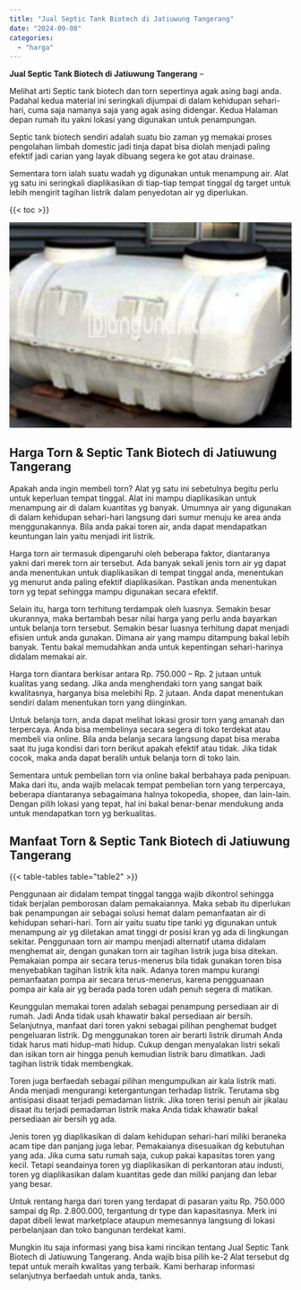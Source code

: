 ```yaml
---
title: "Jual Septic Tank Biotech di Jatiuwung Tangerang"
date: "2024-09-08"
categories: 
  - "harga"
---
```


**Jual Septic Tank Biotech di Jatiuwung Tangerang** –

Melihat arti Septic tank biotech dan torn sepertinya agak asing bagi anda. Padahal kedua material ini seringkali dijumpai di dalam kehidupan sehari-hari, cuma saja namanya saja yang agak asing didengar. Kedua Halaman depan rumah itu yakni lokasi yang digunakan untuk penampungan.

Septic tank biotech sendiri adalah suatu bio zaman yg memakai proses pengolahan limbah domestic jadi tinja dapat bisa diolah menjadi paling efektif jadi carian yang layak dibuang segera ke got atau drainase.

Sementara torn ialah suatu wadah yg digunakan untuk menampung air. Alat yg satu ini seringkali diaplikasikan di tiap-tiap tempat tinggal dg target untuk lebih mengirit tagihan listrik dalam penyedotan air yg diperlukan.

{{< toc >}}

![Jual Septic Tank Biotech di Jatiuwung Tangerang](/images/jual-bio-septictank-46.png)

## Harga Torn & Septic Tank Biotech di Jatiuwung Tangerang

Apakah anda ingin membeli torn? Alat yg satu ini sebetulnya begitu perlu untuk keperluan tempat tinggal. Alat ini mampu diaplikasikan untuk menampung air di dalam kuantitas yg banyak. Umumnya air yang digunakan di dalam kehidupan sehari-hari langsung dari sumur menuju ke area anda menggunakannya. Bila anda pakai toren air, anda dapat mendapatkan keuntungan lain yaitu menjadi irit listrik.

Harga torn air termasuk dipengaruhi oleh beberapa faktor, diantaranya yakni dari merek torn air tersebut. Ada banyak sekali jenis torn air yg dapat anda menentukan untuk diaplikasikan di tempat tinggal anda, menentukan yg menurut anda paling efektif diaplikasikan. Pastikan anda menentukan torn yg tepat sehingga mampu digunakan secara efektif.

Selain itu, harga torn terhitung terdampak oleh luasnya. Semakin besar ukurannya, maka bertambah besar nilai harga yang perlu anda bayarkan untuk belanja torn tersebut. Semakin besar luasnya terhitung dapat menjadi efisien untuk anda gunakan. Dimana air yang mampu ditampung bakal lebih banyak. Tentu bakal memudahkan anda untuk kepentingan sehari-harinya didalam memakai air.

Harga torn diantara berkisar antara Rp. 750.000 – Rp. 2 jutaan untuk kualitas yang sedang. Jika anda menghendaki torn yang sangat baik kwalitasnya, harganya bisa melebihi Rp. 2 jutaan. Anda dapat menentukan sendiri dalam menentukan torn yang diinginkan.

Untuk belanja torn, anda dapat melihat lokasi grosir torn yang amanah dan terpercaya. Anda bisa membelinya secara segera di toko terdekat atau membeli via online. Bila anda belanja secara langsung dapat bisa meraba saat itu juga kondisi dari torn berikut apakah efektif atau tidak. Jika tidak cocok, maka anda dapat beralih untuk belanja torn di toko lain.

Sementara untuk pembelian torn via online bakal berbahaya pada penipuan. Maka dari itu, anda wajib melacak tempat pembelian torn yang terpercaya, beberapa diantaranya sebagaimana halnya tokopedia, shopee, dan lain-lain. Dengan pilih lokasi yang tepat, hal ini bakal benar-benar mendukung anda untuk mendapatkan torn yg berkualitas.

## Manfaat Torn & Septic Tank Biotech di Jatiuwung Tangerang

{{< table-tables table="table2" >}}

Penggunaan air didalam tempat tinggal tangga wajib dikontrol sehingga tidak berjalan pemborosan dalam pemakaiannya. Maka sebab itu diperlukan bak penampungan air sebagai solusi hemat dalam pemanfaatan air di kehidupan sehari-hari. Torn air yaitu suatu tipe tanki yg digunakan untuk menampung air yg diletakan amat tinggi dr posisi kran yg ada di lingkungan sekitar. Penggunaan torn air mampu menjadi alternatif utama didalam menghemat air, dengan gunakan torn air tagihan listrik juga bisa ditekan. Pemakaian pompa air secara terus-menerus bila tidak gunakan toren bisa menyebabkan tagihan listrik kita naik. Adanya toren mampu kurangi pemanfaatan pompa air secara terus-menerus, karena pengguanaan pompa air kala air yg berada pada toren udah penuh segera di matikan.

Keunggulan memakai toren adalah sebagai penampung persediaan air di rumah. Jadi Anda tidak usah khawatir bakal persediaan air bersih. Selanjutnya, manfaat dari toren yakni sebagai pilihan penghemat budget pengeluaran listrik. Dg menggunakan toren air berarti listrik dirumah Anda tidak harus mati hidup-mati hidup. Cukup dengan menyalakan listri sekali dan isikan torn air hingga penuh kemudian listrik baru dimatikan. Jadi tagihan listrik tidak membengkak.

Toren juga berfaedah sebagai pilihan mengumpulkan air kala listrik mati. Anda menjadi mengurangi ketergantungan terhadap listrik. Terutama sbg antisipasi disaat terjadi pemadaman listrik. Jika toren terisi penuh air jikalau disaat itu terjadi pemadaman listrik maka Anda tidak khawatir bakal persediaan air bersih yg ada.

Jenis toren yg diaplikasikan di dalam kehidupan sehari-hari miliki beraneka acam tipe dan panjang juga lebar. Pemakaianya disesuaikan dg kebutuhan yang ada. Jika cuma satu rumah saja, cukup pakai kapasitas toren yang kecil. Tetapi seandainya toren yg diaplikasikan di perkantoran atau industi, toren yg diaplikasikan dalam kuantitas gede dan miliki panjang dan lebar yang besar.

Untuk rentang harga dari toren yang terdapat di pasaran yaitu Rp. 750.000 sampai dg Rp. 2.800.000, tergantung dr type dan kapasitasnya. Merk ini dapat dibeli lewat marketplace ataupun memesannya langsung di lokasi perbelanjaan dan toko bangunan terdekat kami.

Mungkin itu saja informasi yang bisa kami rincikan tentang Jual Septic Tank Biotech di Jatiuwung Tangerang. Anda wajib bisa pilih ke-2 Alat tersebut dg tepat untuk meraih kwalitas yang terbaik. Kami berharap informasi selanjutnya berfaedah untuk anda, tanks.
